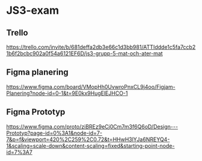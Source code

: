 # JS3-exam


## Trello 
https://trello.com/invite/b/681deffa2db3e66c1d3bb981/ATTIddde1c5fa7ccb21b6f2bcbc902a0f54a6121EF6D/js3-grupp-5-mat-och-ater-mat

## Figma planering
https://www.figma.com/board/VMopHh0UvwroPnxCL9j4oo/Figjam-Planering?node-id=0-1&t=9E0kx9HugElEJHCO-1

## Figma Prototyp
https://www.figma.com/proto/ziBREz9eCj0Cm7m3f6Q6oD/Design---Prototyp?page-id=0%3A1&node-id=7-7&p=f&viewport=420%2C259%2C0.72&t=HHwH3lYJa6NREYQ4-1&scaling=scale-down&content-scaling=fixed&starting-point-node-id=7%3A7
